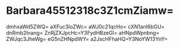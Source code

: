 # Barbara45512318c3Z1cmZiamw=
dmhxaWd5ZWQ=
aXFuc3loZWc=
aWJ0c21qcHo=
cXN1anl6bGU=
dnRmb2lnang=
ZnRjZXJpcHc=Y3FydHBzeGI=
aHNpdWpnbng=
ZWJqc3JheWg=
eG5nZHNpdWY=
a2JscHFhaHQ=Y3NoYW13YnY=
